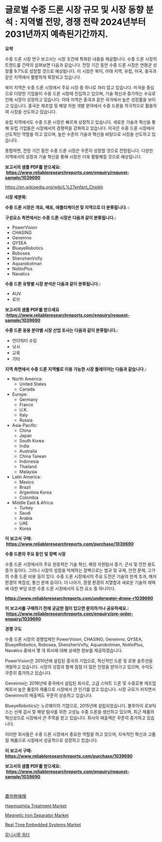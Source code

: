 <p><h1>글로벌 수중 드론 시장 규모 및 시장 동향 분석 : 지역별 전망, 경쟁 전략 2024년부터 2031년까지 예측된기간까지.</h1></p><p><strong>요약</strong></p>
<p><p>수중 드론 시장 연구 보고서는 시장 조건에 특화된 내용을 제공합니다. 수중 드론 시장의 트렌드를 간략히 살펴보면 다음과 같습니다. 전망 기간 동안 수중 드론 시장은 연평균 성장률 9.7%로 성장할 것으로 예상됩니다. 이 시장은 북미, 아태 지역, 유럽, 미국, 중국과 같은 지역에서 활발하게 확장되고 있습니다.</p><p>북미 지역은 수중 드론 시장에서 주요 시장 중 하나로 자리 잡고 있습니다. 미국을 중심으로 다양한 기업들이 수중 드론 시장에 진입하고 있으며, 기술 혁신과 증가하는 수요로 인해 시장이 성장하고 있습니다. 아태 지역은 중국과 같은 국가에서 높은 성장률을 보이고 있습니다. 중국은 제조업 및 해양 자원 개발 분야에서 수중 드론을 적극적으로 활용하여 시장을 선도하고 있습니다.</p><p>유럽 지역에서도 수중 드론 시장은 빠르게 성장하고 있습니다. 새로운 기술과 혁신을 통해 유럽 기업들은 시장에서의 경쟁력을 강화하고 있습니다. 미국은 수중 드론 시장에서 선도적인 역할을 하고 있으며, 높은 수준의 기술과 혁신을 바탕으로 시장을 선도하고 있습니다.</p><p>종합하면, 전망 기간 동안 수중 드론 시장은 꾸준히 성장할 것으로 전망됩니다. 다양한 지역에서의 성장과 기술 혁신을 통해 시장은 더욱 활발해질 것으로 예상됩니다.</p></p>
<p><strong>보고서의 샘플 PDF를 받으세요: &nbsp;<a href="https://www.reliableresearchreports.com/enquiry/request-sample/1039690">https://www.reliableresearchreports.com/enquiry/request-sample/1039690</a></strong></p>
<p><a href="https://en.wikipedia.org/wiki/L%27enfant_Cheikh">https://en.wikipedia.org/wiki/L%27enfant_Cheikh</a></p>
<p><strong>시장 세분화:</strong></p>
<p><strong> 수중 드론 시장은 개요, 배포, 애플리케이션 및 지역으로 더 분류됩니다. :</strong></p>
<p><strong>구성요소 측면에서는 수중 드론 시장은 다음과 같이 분류됩니다.:</strong></p>
<p><ul><li>PowerVision</li><li>CHASING</li><li>Geneinno</li><li>QYSEA</li><li>BlueyeRobotics</li><li>Robosea</li><li>ShenzhenVxfly</li><li>Aquarobotman</li><li>NotiloPlus</li><li>Navatics</li></ul></p>
<p><strong> 수중 드론 유형별 시장 분석은 다음과 같이 분류됩니다.:</strong></p>
<p><ul><li>AUV</li><li>로브</li></ul></p>
<p><strong>보고서의 샘플 PDF를 받으세요 :<a href="https://www.reliableresearchreports.com/enquiry/request-sample/1039690">https://www.reliableresearchreports.com/enquiry/request-sample/1039690</a></strong></p>
<p><strong> 수중 드론 응용 분야별 시장 산업 조사는 다음과 같이 분류됩니다.:</strong></p>
<p><ul><li>언더워터 슈팅</li><li>낚시</li><li>교육</li><li>기타</li></ul></p>
<p><strong>지역 측면에서 수중 드론 지역별로 이용 가능한 시장 플레이어는 다음과 같습니다.:</strong></p>
<p><ul>
    <li>
        North America:
        <ul>
            <li>United States</li>
            <li>Canada</li>
        </ul>
    </li>
    <li>
        Europe:
        <ul>
            <li>Germany</li>
            <li>France</li>
            <li>U.K.</li>
            <li>Italy</li>
            <li>Russia</li>
        </ul>
    </li>
    <li>
        Asia-Pacific:
        <ul>
            <li>China</li>
            <li>Japan</li>
            <li>South Korea</li>
            <li>India</li>
            <li>Australia</li>
            <li>China Taiwan</li>
            <li>Indonesia</li>
            <li>Thailand</li>
            <li>Malaysia</li>
        </ul>
    </li>
    <li>
        Latin America:
        <ul>
            <li>Mexico</li>
            <li>Brazil</li>
            <li>Argentina Korea</li>
            <li>Colombia</li>
        </ul>
    </li>
    <li>
        Middle East & Africa:
        <ul>
            <li>Turkey</li>
            <li>Saudi</li>
            <li>Arabia</li>
            <li>UAE</li>
            <li>Korea</li>
        </ul>
    </li>
    </ul></p>
<p><strong>이 보고서 구매: &nbsp;<a href="https://www.reliableresearchreports.com/purchase/1039690">https://www.reliableresearchreports.com/purchase/1039690</a></strong></p>
<p><strong>수중 드론의 주요 동인 및 장벽 시장</strong></p>
<p><p>수중 드론 시장에서의 주요 원동력은 기술 혁신, 해양 자원탐사 증가, 군사 및 안전 용도 증가 등이다. 그러나 시장의 성장을 억제하는 장벽으로는 법규 및 규제, 안전 문제, 고가의 수중 드론 비용 등이 있다. 수중 드론 시장에서의 주요 도전은 기술의 한계 초과, 해저 환경의 복잡성, 통신 문제 등이다. 더 나아가, 경쟁 환경의 치열함과 새로운 기술의 채택에 대한 부담 또한 수중 드론 시장에서의 도전 요소 중 하나이다.</p></p>
<p><strong><a href="https://www.reliableresearchreports.com/underwater-drone-r1039690">https://www.reliableresearchreports.com/underwater-drone-r1039690</a></strong></p>
<p><strong>이 보고서를 구매하기 전에 궁금한 점이 있으면 문의하거나 공유하세요.: &nbsp;<a href="https://www.reliableresearchreports.com/enquiry/pre-order-enquiry/1039690">https://www.reliableresearchreports.com/enquiry/pre-order-enquiry/1039690</a></strong></p>
<p><strong>경쟁 구도</strong></p>
<p><p>수중 드론 시장의 경쟁업체인 PowerVision, CHASING, Geneinno, QYSEA, BlueyeRobotics, Robosea, ShenzhenVxfly, Aquarobotman, NotiloPlus, Navatics 중에서 몇 개 회사에 대해 상세한 정보를 제공하겠습니다. </p><p>PowerVision은 2010년에 설립된 중국의 기업으로, 혁신적인 드론 및 로봇 솔루션을 개발하고 있습니다. 시장의 성장과 함께 점점 더 많은 인정을 받아가고 있으며, 수익도 꾸준히 증가하고 있습니다.</p><p>Geneinno는 2016년에 중국에서 설립된 회사로, 고급 스마트 드론 및 수중로봇 제조업체로서 높은 품질의 제품으로 시장에서 큰 인기를 얻고 있습니다. 시장 규모가 커지면서 Geneinno의 매출액도 꾸준히 상승하고 있습니다.</p><p>BlueyeRobotics는 노르웨이의 기업으로, 2015년에 설립되었습니다. 블루아이 로보틱스는 선체 검사 및 해양 탐사를 위한 고성능 수중 드론을 생산하고 있으며, 최근 제품의 혁신성으로 시장에서 큰 주목을 받고 있습니다. 회사의 매출액은 꾸준히 증가하고 있습니다.</p><p>이러한 회사들은 수중 드론 시장에서 중요한 역할을 하고 있으며, 지속적인 혁신과 고품질 제품으로 시장에서 성공적으로 성장하고 있습니다.</p></p>
<p><strong>이 보고서 구매: &nbsp; <a href="https://www.reliableresearchreports.com/purchase/1039690">https://www.reliableresearchreports.com/purchase/1039690</a></strong></p>
<p><strong>보고서의 샘플 PDF를 받으세요: &nbsp;<a href="https://www.reliableresearchreports.com/enquiry/request-sample/1039690">https://www.reliableresearchreports.com/enquiry/request-sample/1039690</a></strong><strong></strong></p>
<p>&nbsp;</p>
<p><p><a href="https://github.com/roulaayoub-saad/Market-Research-Report-List-2/blob/main/48296434126.md">農作物保険</a></p><p><a href="https://www.linkedin.com/pulse/global-haemophilia-treatment-market-size-expected-experience-dfeuc">Haemophilia Treatment Market</a></p><p><a href="https://www.linkedin.com/pulse/magnetic-iron-separator-market-overview-global-trends-usvhc">Magnetic Iron Separator Market</a></p><p><a href="https://issuu.com/reportprime-2/docs/real-time-embedded-systems-market-size-2030.pptx">Real Time Embedded Systems Market</a></p><p><a href="https://github.com/Nicolasrown5/Market-Research-Report-List-1/blob/main/69245653908.md">뮤니시펄 워터</a></p></p>